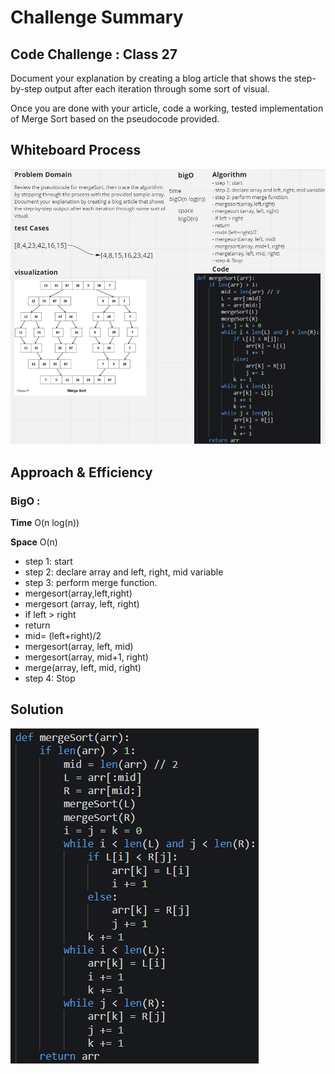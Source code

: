 # Challenge Summary
<!-- Description of the challenge -->
## Code Challenge : Class 27
Document your explanation by creating a blog article that shows the step-by-step output after each iteration through some sort of visual.

Once you are done with your article, code a working, tested implementation of Merge Sort based on the pseudocode provided.

## Whiteboard Process
<!-- Embedded whiteboard image -->
![](assets/whiteBoard.png)
## Approach & Efficiency
<!-- What approach did you take? Why? What is the Big O space/time for this approach? -->
### BigO :

**Time** O(n log(n))

**Space** O(n)

- step 1: start
- step 2: declare array and left, right, mid variable 
- step 3: perform merge function.
- mergesort(array,left,right)
- mergesort (array, left, right)
- if left > right
- return
- mid= (left+right)/2
- mergesort(array, left, mid)
- mergesort(array, mid+1, right)
- merge(array, left, mid, right)
- step 4: Stop

## Solution
<!-- Show how to run your code, and examples of it in action -->
![](assets/code.png)